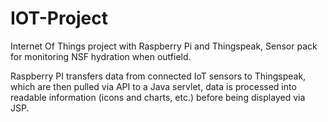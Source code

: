 # IOT-Project
Internet Of Things project with Raspberry Pi and Thingspeak, Sensor pack for monitoring NSF hydration when outfield.

Raspberry PI transfers data from connected IoT sensors to Thingspeak, which are then pulled via API to a Java servlet, data is processed into readable information (icons and charts, etc.) before being displayed via JSP.
